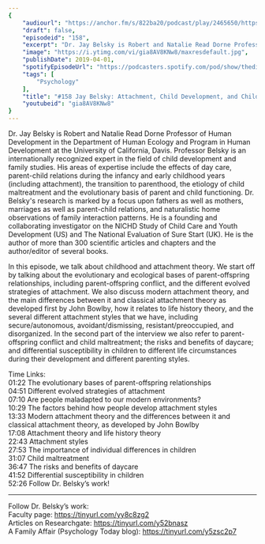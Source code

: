 ```yaml
---
{
	"audiourl": "https://anchor.fm/s/822ba20/podcast/play/2465650/https%3A%2F%2Fd3ctxlq1ktw2nl.cloudfront.net%2Fproduction%2F2019-1-23%2F10379972-44100-2-95714a4378097.m4a",
	"draft": false,
	"episodeid": "158",
	"excerpt": "Dr. Jay Belsky is Robert and Natalie Read Dorne Professor of Human Development in the Department of Human Ecology and Program in Human Development at the University of California, Davis. Professor Belsky is an internationally recognized expert in the field of child development and family studies. His areas of expertise include the effects of day care, parent-child relations during the infancy and early childhood years (including attachment), the transition to parenthood, the etiology of child maltreatment and the evolutionary basis of parent and child functioning. Dr. Belsky's research is marked by a focus upon fathers as well as mothers, marriages as well as parent-child relations, and naturalistic home observations of family interaction patterns. He is a founding and collaborating investigator on the NICHD Study of Child Care and Youth Development (US) and The National Evaluation of Sure Start (UK). He is the author of more than 300 scientific articles and chapters and the author/editor of several books.",
	"image": "https://i.ytimg.com/vi/gia8AV8KNw8/maxresdefault.jpg",
	"publishDate": 2019-04-01,
	"spotifyEpisodeUrl": "https://podcasters.spotify.com/pod/show/thedissenter/episodes/158-Jay-Belsky-Attachment--Child-Development--And-Child-Maltreatment-e39odi",
	"tags": [
		"Psychology"
	],
	"title": "#158 Jay Belsky: Attachment, Child Development, and Child Maltreatment",
	"youtubeid": "gia8AV8KNw8"
}
---
```

Dr. Jay Belsky is Robert and Natalie Read Dorne Professor of Human Development in the Department of Human Ecology and Program in Human Development at the University of California, Davis. Professor Belsky is an internationally recognized expert in the field of child development and family studies. His areas of expertise include the effects of day care, parent-child relations during the infancy and early childhood years (including attachment), the transition to parenthood, the etiology of child maltreatment and the evolutionary basis of parent and child functioning. Dr. Belsky's research is marked by a focus upon fathers as well as mothers, marriages as well as parent-child relations, and naturalistic home observations of family interaction patterns. He is a founding and collaborating investigator on the NICHD Study of Child Care and Youth Development (US) and The National Evaluation of Sure Start (UK). He is the author of more than 300 scientific articles and chapters and the author/editor of several books.

In this episode, we talk about childhood and attachment theory. We start off by talking about the evolutionary and ecological bases of parent-offspring relationships, including parent-offspring conflict, and the different evolved strategies of attachment. We also discuss modern attachment theory, and the main differences between it and classical attachment theory as developed first by John Bowlby, how it relates to life history theory, and the several different attachment styles that we have, including secure/autonomous, avoidant/dismissing, resistant/preoccupied, and disorganized. In the second part of the interview we also refer to parent-offspring conflict and child maltreatment; the risks and benefits of daycare; and differential susceptibility in children to different life circumstances during their development and different parenting styles.

Time Links:  
<time>01:22</time> The evolutionary bases of parent-offspring relationships  
<time>04:51</time> Different evolved strategies of attachment                              
<time>07:10</time> Are people maladapted to our modern environments?     
<time>10:29</time> The factors behind how people develop attachment styles                 
<time>13:33</time> Modern attachment theory and the differences between it and classical attachment theory, as developed by John Bowlby              
<time>17:08</time> Attachment theory and life history theory                   
<time>22:43</time> Attachment styles             
<time>27:53</time> The importance of individual differences in children     
<time>31:07</time> Child maltreatment    
<time>36:47</time> The risks and benefits of daycare  
<time>41:52</time> Differential susceptibility in children  
<time>52:26</time> Follow Dr. Belsky’s work!      

---

Follow Dr. Belsky’s work:  
Faculty page: https://tinyurl.com/yy8c8zg2  
Articles on Researchgate: https://tinyurl.com/y52bnasz  
A Family Affair (Psychology Today blog): https://tinyurl.com/y5zsc2p7
